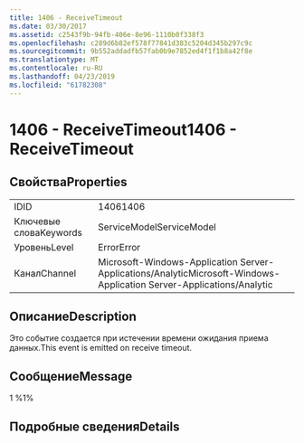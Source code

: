 ```yaml
---
title: 1406 - ReceiveTimeout
ms.date: 03/30/2017
ms.assetid: c2543f9b-94fb-406e-8e96-1110b0f338f3
ms.openlocfilehash: c289d6b82ef578f77841d383c5204d345b297c9c
ms.sourcegitcommit: 9b552addadfb57fab0b9e7852ed4f1f1b8a42f8e
ms.translationtype: MT
ms.contentlocale: ru-RU
ms.lasthandoff: 04/23/2019
ms.locfileid: "61782308"
---
```

# <a name="1406---receivetimeout"></a><span data-ttu-id="513c5-102">1406 - ReceiveTimeout</span><span class="sxs-lookup"><span data-stu-id="513c5-102">1406 - ReceiveTimeout</span></span>
## <a name="properties"></a><span data-ttu-id="513c5-103">Свойства</span><span class="sxs-lookup"><span data-stu-id="513c5-103">Properties</span></span>  
  
|||  
|-|-|  
|<span data-ttu-id="513c5-104">ID</span><span class="sxs-lookup"><span data-stu-id="513c5-104">ID</span></span>|<span data-ttu-id="513c5-105">1406</span><span class="sxs-lookup"><span data-stu-id="513c5-105">1406</span></span>|  
|<span data-ttu-id="513c5-106">Ключевые слова</span><span class="sxs-lookup"><span data-stu-id="513c5-106">Keywords</span></span>|<span data-ttu-id="513c5-107">ServiceModel</span><span class="sxs-lookup"><span data-stu-id="513c5-107">ServiceModel</span></span>|  
|<span data-ttu-id="513c5-108">Уровень</span><span class="sxs-lookup"><span data-stu-id="513c5-108">Level</span></span>|<span data-ttu-id="513c5-109">Error</span><span class="sxs-lookup"><span data-stu-id="513c5-109">Error</span></span>|  
|<span data-ttu-id="513c5-110">Канал</span><span class="sxs-lookup"><span data-stu-id="513c5-110">Channel</span></span>|<span data-ttu-id="513c5-111">Microsoft-Windows-Application Server-Applications/Analytic</span><span class="sxs-lookup"><span data-stu-id="513c5-111">Microsoft-Windows-Application Server-Applications/Analytic</span></span>|  
  
## <a name="description"></a><span data-ttu-id="513c5-112">Описание</span><span class="sxs-lookup"><span data-stu-id="513c5-112">Description</span></span>  
 <span data-ttu-id="513c5-113">Это событие создается при истечении времени ожидания приема данных.</span><span class="sxs-lookup"><span data-stu-id="513c5-113">This event is emitted on receive timeout.</span></span>  
  
## <a name="message"></a><span data-ttu-id="513c5-114">Сообщение</span><span class="sxs-lookup"><span data-stu-id="513c5-114">Message</span></span>  
 <span data-ttu-id="513c5-115">1 %</span><span class="sxs-lookup"><span data-stu-id="513c5-115">1%</span></span>  
  
## <a name="details"></a><span data-ttu-id="513c5-116">Подробные сведения</span><span class="sxs-lookup"><span data-stu-id="513c5-116">Details</span></span>
